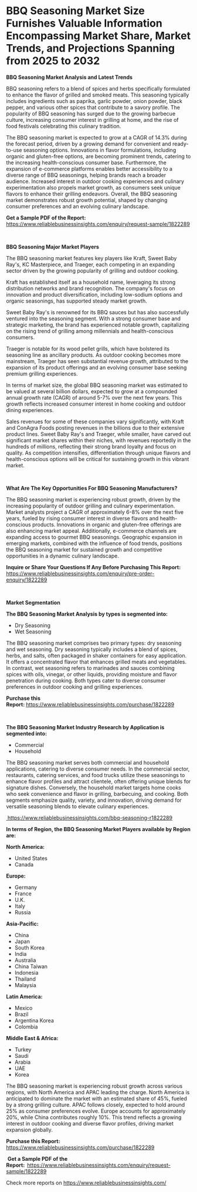 <p><h1>BBQ Seasoning Market Size Furnishes Valuable Information Encompassing Market Share, Market Trends, and Projections Spanning from 2025 to 2032</h1></p><p><strong>BBQ Seasoning Market Analysis and Latest Trends</strong></p>
<p><p>BBQ seasoning refers to a blend of spices and herbs specifically formulated to enhance the flavor of grilled and smoked meats. This seasoning typically includes ingredients such as paprika, garlic powder, onion powder, black pepper, and various other spices that contribute to a savory profile. The popularity of BBQ seasoning has surged due to the growing barbecue culture, increasing consumer interest in grilling at home, and the rise of food festivals celebrating this culinary tradition.</p><p>The BBQ seasoning market is expected to grow at a CAGR of 14.3% during the forecast period, driven by a growing demand for convenient and ready-to-use seasoning options. Innovations in flavor formulations, including organic and gluten-free options, are becoming prominent trends, catering to the increasing health-conscious consumer base. Furthermore, the expansion of e-commerce platforms enables better accessibility to a diverse range of BBQ seasonings, helping brands reach a broader audience. Increased interest in outdoor cooking experiences and culinary experimentation also propels market growth, as consumers seek unique flavors to enhance their grilling endeavors. Overall, the BBQ seasoning market demonstrates robust growth potential, shaped by changing consumer preferences and an evolving culinary landscape.</p></p>
<p><strong>Get a Sample PDF of the Report:&nbsp;</strong> <a href="https://www.reliablebusinessinsights.com/enquiry/request-sample/1822289?utm_campaign=2960&utm_medium=2&utm_source=Github&utm_content=ia&utm_term=04042025&utm_id=bbq-seasoning">https://www.reliablebusinessinsights.com/enquiry/request-sample/1822289</a></p>
<p>&nbsp;</p>
<p><strong>BBQ Seasoning Major Market Players</strong></p>
<p><p>The BBQ seasoning market features key players like Kraft, Sweet Baby Ray's, KC Masterpiece, and Traeger, each competing in an expanding sector driven by the growing popularity of grilling and outdoor cooking. </p><p>Kraft has established itself as a household name, leveraging its strong distribution networks and brand recognition. The company's focus on innovation and product diversification, including low-sodium options and organic seasonings, has supported steady market growth.</p><p>Sweet Baby Ray's is renowned for its BBQ sauces but has also successfully ventured into the seasoning segment. With a strong consumer base and strategic marketing, the brand has experienced notable growth, capitalizing on the rising trend of grilling among millennials and health-conscious consumers. </p><p>Traeger is notable for its wood pellet grills, which have bolstered its seasoning line as ancillary products. As outdoor cooking becomes more mainstream, Traeger has seen substantial revenue growth, attributed to the expansion of its product offerings and an evolving consumer base seeking premium grilling experiences.</p><p>In terms of market size, the global BBQ seasoning market was estimated to be valued at several billion dollars, expected to grow at a compounded annual growth rate (CAGR) of around 5-7% over the next few years. This growth reflects increased consumer interest in home cooking and outdoor dining experiences.</p><p>Sales revenues for some of these companies vary significantly, with Kraft and ConAgra Foods posting revenues in the billions due to their extensive product lines. Sweet Baby Ray's and Traeger, while smaller, have carved out significant market shares within their niches, with revenues reportedly in the hundreds of millions, reflecting their strong brand loyalty and focus on quality. As competition intensifies, differentiation through unique flavors and health-conscious options will be critical for sustaining growth in this vibrant market.</p></p>
<p>&nbsp;</p>
<p><strong>What Are The Key Opportunities For BBQ Seasoning Manufacturers?</strong></p>
<p><p>The BBQ seasoning market is experiencing robust growth, driven by the increasing popularity of outdoor grilling and culinary experimentation. Market analysts project a CAGR of approximately 6-8% over the next five years, fueled by rising consumer interest in diverse flavors and health-conscious products. Innovations in organic and gluten-free offerings are also enhancing market appeal. Additionally, e-commerce channels are expanding access to gourmet BBQ seasonings. Geographic expansion in emerging markets, combined with the influence of food trends, positions the BBQ seasoning market for sustained growth and competitive opportunities in a dynamic culinary landscape.</p></p>
<p><strong>Inquire or Share Your Questions If Any Before Purchasing This Report:</strong> <a href="https://www.reliablebusinessinsights.com/enquiry/pre-order-enquiry/1822289?utm_campaign=2960&utm_medium=2&utm_source=Github&utm_content=ia&utm_term=04042025&utm_id=bbq-seasoning">https://www.reliablebusinessinsights.com/enquiry/pre-order-enquiry/1822289</a></p>
<p>&nbsp;</p>
<p><strong>Market Segmentation</strong></p>
<p><strong>The BBQ Seasoning Market Analysis by types is segmented into:</strong></p>
<p><ul><li>Dry Seasoning</li><li>Wet Seasoning</li></ul></p>
<p><p>The BBQ seasoning market comprises two primary types: dry seasoning and wet seasoning. Dry seasoning typically includes a blend of spices, herbs, and salts, often packaged in shaker containers for easy application. It offers a concentrated flavor that enhances grilled meats and vegetables. In contrast, wet seasoning refers to marinades and sauces combining spices with oils, vinegar, or other liquids, providing moisture and flavor penetration during cooking. Both types cater to diverse consumer preferences in outdoor cooking and grilling experiences.</p></p>
<p><strong>Purchase this Report:&nbsp;</strong><a href="https://www.reliablebusinessinsights.com/purchase/1822289?utm_campaign=2960&utm_medium=2&utm_source=Github&utm_content=ia&utm_term=04042025&utm_id=bbq-seasoning">https://www.reliablebusinessinsights.com/purchase/1822289</a></p>
<p>&nbsp;</p>
<p><strong>The BBQ Seasoning Market Industry Research by Application is segmented into:</strong></p>
<p><ul><li>Commercial</li><li>Household</li></ul></p>
<p><p>The BBQ seasoning market serves both commercial and household applications, catering to diverse consumer needs. In the commercial sector, restaurants, catering services, and food trucks utilize these seasonings to enhance flavor profiles and attract clientele, often offering unique blends for signature dishes. Conversely, the household market targets home cooks who seek convenience and flavor in grilling, barbecuing, and cooking. Both segments emphasize quality, variety, and innovation, driving demand for versatile seasoning blends to elevate culinary experiences.</p></p>
<p><a href="https://www.reliablebusinessinsights.com/bbq-seasoning-r1822289?utm_campaign=2960&utm_medium=2&utm_source=Github&utm_content=ia&utm_term=04042025&utm_id=bbq-seasoning">&nbsp;https://www.reliablebusinessinsights.com/bbq-seasoning-r1822289</a></p>
<p><strong>In terms of Region, the BBQ Seasoning Market Players available by Region are:</strong></p>
<p>
    <p> <strong> North America: </strong>
        <ul>
            <li>United States</li>
            <li>Canada</li>
        </ul>
        </p> 
    <p> <strong> Europe: </strong>
        <ul>
            <li>Germany</li>
            <li>France</li>
            <li>U.K.</li>
            <li>Italy</li>
            <li>Russia</li>
        </ul>
        </p> 
    <p> <strong> Asia-Pacific: </strong>
        <ul>
            <li>China</li>
            <li>Japan</li>
            <li>South Korea</li>
            <li>India</li>
            <li>Australia</li>
            <li>China Taiwan</li>
            <li>Indonesia</li>
            <li>Thailand</li>
            <li>Malaysia</li>
        </ul>
        </p> 
    <p> <strong> Latin America: </strong>
        <ul>
            <li>Mexico</li>
            <li>Brazil</li>
            <li>Argentina Korea</li>
            <li>Colombia</li>
        </ul>
        </p> 
    <p> <strong> Middle East & Africa: </strong>
        <ul>
            <li>Turkey</li>
            <li>Saudi</li>
            <li>Arabia</li>
            <li>UAE</li>
            <li>Korea</li>
        </ul>
    </p>
    </p>
<p><p>The BBQ seasoning market is experiencing robust growth across various regions, with North America and APAC leading the charge. North America is anticipated to dominate the market with an estimated share of 45%, fueled by a strong grilling culture. APAC follows closely, expected to hold around 25% as consumer preferences evolve. Europe accounts for approximately 20%, while China contributes roughly 10%. This trend reflects a growing interest in outdoor cooking and diverse flavor profiles, driving market expansion globally.</p></p>
<p><strong>Purchase this Report: </strong><a href="https://www.reliablebusinessinsights.com/purchase/1822289?utm_campaign=2960&utm_medium=2&utm_source=Github&utm_content=ia&utm_term=04042025&utm_id=bbq-seasoning">https://www.reliablebusinessinsights.com/purchase/1822289</a></p>
<p>&nbsp;<strong>Get a Sample PDF of the Report:&nbsp;&nbsp;</strong><a href="https://www.reliablebusinessinsights.com/enquiry/request-sample/1822289?utm_campaign=2960&utm_medium=2&utm_source=Github&utm_content=ia&utm_term=04042025&utm_id=bbq-seasoning">https://www.reliablebusinessinsights.com/enquiry/request-sample/1822289</a></p>
<p><strong></strong></p>
<p>Check more reports on <a href="https://www.reliablebusinessinsights.com/?utm_campaign=2960&utm_medium=2&utm_source=Github&utm_content=ia&utm_term=04042025&utm_id=bbq-seasoning">https://www.reliablebusinessinsights.com/</a></p>